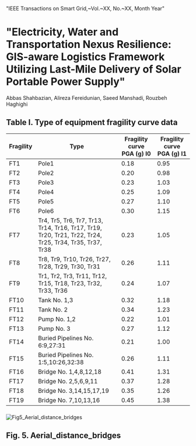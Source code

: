 "IEEE Transactions on Smart Grid,~Vol.~XX, No.~XX, Month Year"
# "Electricity, Water and Transportation Nexus Resilience: GIS-aware Logistics Framework Utilizing Last-Mile Delivery of Solar Portable Power Supply"
Abbas Shahbazian, Alireza Fereidunian, Saeed Manshadi, Rouzbeh Haghighi

## Table I. Type of equipment fragility curve data

| Fragility | Type | Fragility curve PGA (g) I0 | Fragility curve PGA (g) I1 |
|-----------|------|----------------------------|----------------------------|
| FT1       | Pole1| 0.18                       | 0.95                       |
| FT2       | Pole2| 0.20                       | 0.98                       |
| FT3       | Pole3| 0.23                       | 1.03                       |
| FT4       | Pole4| 0.25                       | 1.09                       |
| FT5       | Pole5| 0.27                       | 1.10                       |
| FT6       | Pole6| 0.30                       | 1.15                       |
| FT7       | Tr4, Tr5, Tr6, Tr7, Tr13, Tr14, Tr16, Tr17, Tr19, Tr20, Tr21, Tr22, Tr24, Tr25, Tr34, Tr35, Tr37, Tr38 | 0.23 | 1.05 |
| FT8       | Tr8, Tr9, Tr10, Tr26, Tr27, Tr28, Tr29, Tr30, Tr31 | 0.26 | 1.11 |
| FT9       | Tr1, Tr2, Tr3, Tr11, Tr12, Tr15, Tr18, Tr23, Tr32, Tr33, Tr36 | 0.24 | 1.07 |
| FT10      | Tank No. 1,3| 0.32 | 1.18 |
| FT11      | Tank No. 2| 0.34 | 1.23 |
| FT12      | Pump No. 1,2| 0.22 | 1.01 |
| FT13      | Pump No. 3| 0.27 | 1.12 |
| FT14      | Buried Pipelines No. 6:9,27:31| 0.21 | 1.00 |
| FT15      | Buried Pipelines No. 1:5,10:26,32:38| 0.26 | 1.11 |
| FT16      | Bridge No. 1,4,8,12,18| 0.41 | 1.31 |
| FT17      | Bridge No. 2,5,6,9,11| 0.37 | 1.28 |
| FT18      | Bridge No. 3,14,15,17,19| 0.35 | 1.26 |
| FT19      | Bridge No. 7,10,13,16| 0.45 | 1.38 |

###
![Fig5_Aerial_distance_bridges](https://github.com/user-attachments/assets/e203c909-90c9-42ac-92fc-60a2a57258e8)
## Fig. 5. Aerial_distance_bridges
